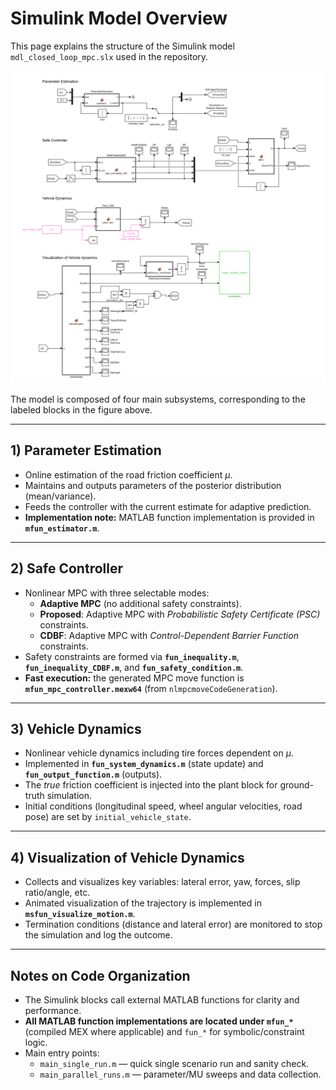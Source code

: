 # Simulink Model Overview

This page explains the structure of the Simulink model `mdl_closed_loop_mpc.slx` used in the repository.

<p align="center">
  <img src="./simulink_overview.png" alt="Simulink model overview" width="900">
</p>

The model is composed of four main subsystems, corresponding to the labeled blocks in the figure above.

---

## 1) Parameter Estimation

- Online estimation of the road friction coefficient $\mu$.
- Maintains and outputs parameters of the posterior distribution (mean/variance).
- Feeds the controller with the current estimate for adaptive prediction.
- **Implementation note:** MATLAB function implementation is provided in **`mfun_estimator.m`**.

---

## 2) Safe Controller

- Nonlinear MPC with three selectable modes:
  - **Adaptive MPC** (no additional safety constraints).
  - **Proposed**: Adaptive MPC with *Probabilistic Safety Certificate (PSC)* constraints.
  - **CDBF**: Adaptive MPC with *Control-Dependent Barrier Function* constraints.
- Safety constraints are formed via **`fun_inequality.m`**, **`fun_inequality_CDBF.m`**, and **`fun_safety_condition.m`**.
- **Fast execution:** the generated MPC move function is **`mfun_mpc_controller.mexw64`** (from `nlmpcmoveCodeGeneration`).

---

## 3) Vehicle Dynamics

- Nonlinear vehicle dynamics including tire forces dependent on $\mu$.
- Implemented in **`fun_system_dynamics.m`** (state update) and **`fun_output_function.m`** (outputs).
- The *true* friction coefficient is injected into the plant block for ground-truth simulation.
- Initial conditions (longitudinal speed, wheel angular velocities, road pose) are set by `initial_vehicle_state`.

---

## 4) Visualization of Vehicle Dynamics

- Collects and visualizes key variables: lateral error, yaw, forces, slip ratio/angle, etc.
- Animated visualization of the trajectory is implemented in **`msfun_visualize_motion.m`**.
- Termination conditions (distance and lateral error) are monitored to stop the simulation and log the outcome.

---

## Notes on Code Organization

- The Simulink blocks call external MATLAB functions for clarity and performance.
- **All MATLAB function implementations are located under `mfun_*`** (compiled MEX where applicable) and `fun_*` for symbolic/constraint logic.
- Main entry points:
  - `main_single_run.m` — quick single scenario run and sanity check.
  - `main_parallel_runs.m` — parameter/MU sweeps and data collection.

